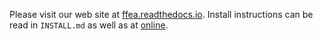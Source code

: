 Please visit our web site at 
   [ffea.readthedocs.io](http://ffea.readthedocs.io/en/stable). 
 Install instructions can be read in `INSTALL.md` as well as at [online](http://ffea.readthedocs.io/en/stable/install.html).